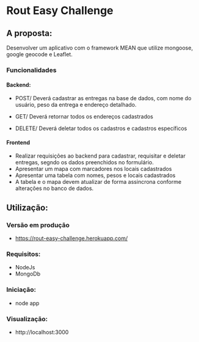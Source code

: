 # Rout Easy Challenge

## A proposta:
Desenvolver um aplicativo com o framework MEAN que utilize mongoose, google geocode e Leaflet.
### Funcionalidades
#### Backend: 
* POST/ Deverá cadastrar as entregas na base de dados, com nome do usuário, peso da entrega e endereço detalhado.

* GET/ Deverá retornar todos os endereços cadastrados

* DELETE/ Deverá deletar todos os cadastros e cadastros específicos

#### Frontend
* Realizar requisições ao backend para cadastrar, requisitar e deletar entregas, segndo os dados preenchidos no formulário.
* Apresentar um mapa com marcadores nos locais cadastrados
* Apresentar uma tabela com nomes, pesos e locais cadastrados
* A tabela e o mapa devem atualizar de forma assincrona conforme alterações no banco de dados.

## Utilização:
### Versão em produção
* https://rout-easy-challenge.herokuapp.com/

### Requisitos:
* NodeJs
* MongoDb

### Iniciação:
* node app

### Visualização:
* http://localhost:3000